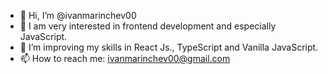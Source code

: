 - 👋 Hi, I’m @ivanmarinchev00
- 👀 I am very interested in frontend development and especially JavaScript. 
- 🌱 I’m improving my skills in React Js., TypeScript and Vanilla JavaScript. 
- 📫 How to reach me: ivanmarinchev00@gmail.com 
